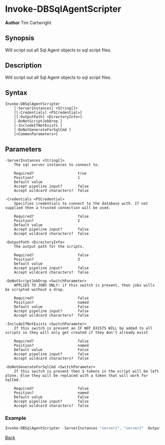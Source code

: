# Invoke-DBSqlAgentScripter
**Author** Tim Cartwright

## Synopsis
Will script out all Sql Agent objects to sql script files.

## Description
Will script out all Sql Agent objects to sql script files.

## Syntax
    Invoke-DBSqlAgentScripter 
        [-ServerInstances] <String[]> 
        [[-Credentials] <PSCredential>] 
        [[-OutputPath] <DirectoryInfo>] 
        [-DoNotScriptJobDrop ] 
        [-IncludeIfNotExists ] 
        [-DoNotGenerateForSqlCmd ] 
        [<CommonParameters>]

## Parameters
    -ServerInstances <String[]>
        The sql server instances to connect to.

        Required?                    true
        Position?                    1
        Default value                
        Accept pipeline input?       false
        Accept wildcard characters?  false

    -Credentials <PSCredential>
        Specifies credentials to connect to the database with. If not supplied then a trusted connection will be used.

        Required?                    false
        Position?                    2
        Default value                
        Accept pipeline input?       false
        Accept wildcard characters?  false

    -OutputPath <DirectoryInfo>
        The output path for the scripts.

        Required?                    false
        Position?                    3
        Default value                
        Accept pipeline input?       false
        Accept wildcard characters?  false

    -DoNotScriptJobDrop <SwitchParameter>
        APPLIES TO JOBS ONLY: if this switch is present, then jobs wills be scripted without a drop.

        Required?                    false
        Position?                    named
        Default value                False
        Accept pipeline input?       false
        Accept wildcard characters?  false

    -IncludeIfNotExists <SwitchParameter>
        If this switch is present an IF NOT EXISTS WILL be added to all scripts so they will only get created if they don't already exist

        Required?                    false
        Position?                    named
        Default value                False
        Accept pipeline input?       false
        Accept wildcard characters?  false

    -DoNotGenerateForSqlCmd <SwitchParameter>
        If this switch is present then $ tokens in the script will be left alone. Else they will be replaced with a token that will work for SqlCmd.

        Required?                    false
        Position?                    named
        Default value                False
        Accept pipeline input?       false
        Accept wildcard characters?  false

### Example

```powershell
Invoke-DBSqlAgentScripter -ServerInstances "server1", "server2" -OutputPath "C:\temp\SqlAgentPS\Output" 
```

[Back](/README.md)